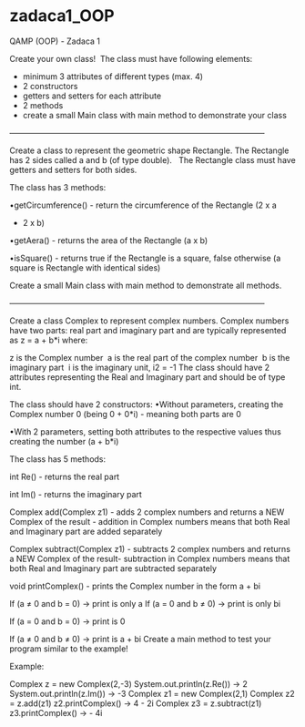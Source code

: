 # zadaca1_OOP
QAMP (OOP) - Zadaca 1

Create your own class! 
The class must have following elements: 
- minimum 3 attributes of different types (max. 4) 
- 2 constructors 
- getters and setters for each attribute 
- 2 methods 
- create a small Main class with main method to demonstrate your class

————————————————————————————————

Create a class to represent the geometric shape Rectangle. The 
Rectangle has 2 sides called a and b (of type double). 
 
The Rectangle class must have getters and setters for both sides.

The class has 3 methods:

•getCircumference() - return the circumference of the Rectangle (2 x a 
+ 2 x b)

•getAera() - returns the area of the Rectangle (a x b)

•isSquare() - returns true if the Rectangle is a square, false otherwise 
(a square is Rectangle with identical sides)

Create a small Main class with main method to demonstrate all 
methods.

————————————————————————————————

Create a class Complex to represent complex numbers. Complex 
numbers have two parts: real part and imaginary part and are typically 
represented as z = a + b*i where:

z is the Complex number 
a is the real part of the complex number 
b is the imaginary part 
i is the imaginary unit, i2 = -1 
The class should have 2 attributes representing the Real and 
Imaginary part and should be of type int.

The class should have 2 constructors:
•Without parameters, creating the Complex number 0 (being 0 + 0*i) - 
meaning both parts are 0

•With 2 parameters, setting both attributes to the respective values 
thus creating the number (a + b*i)

The class has 5 methods:

int Re() - returns the real part

int Im() - returns the imaginary part

Complex add(Complex z1) - adds 2 complex numbers and returns a 
NEW Complex of the result - addition in Complex numbers means that 
both Real and Imaginary part are added separately

Complex subtract(Complex z1) - subtracts 2 complex numbers and 
returns a NEW Complex of the result- subtraction in Complex numbers 
means that both Real and Imaginary part are subtracted separately

void printComplex() - prints the Complex number in the form a + bi

If (a ≠ 0 and b = 0) -> print is only a 
If (a = 0 and b ≠ 0) -> print is only bi

If (a = 0 and b = 0) -> print is 0

If (a ≠ 0 and b ≠ 0) -> print is a + bi 
Create a main method to test your program similar to the example!

Example:

Complex z = new Complex(2,-3) 
System.out.println(z.Re()) -> 2 
System.out.println(z.Im()) -> -3 
Complex z1 = new Complex(2,1) 
Complex z2 = z.add(z1) 
z2.printComplex() -> 4 - 2i 
Complex z3 = z.subtract(z1) 
z3.printComplex() -> - 4i
